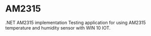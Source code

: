 # AM2315
.NET AM2315 implementation
Testing application for using AM2315 temperature and humidity sensor with WIN 10 IOT.
